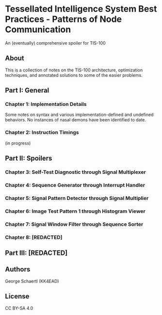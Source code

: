 # Tessellated Intelligence System Best Practices - Patterns of Node Communication

An (eventually) comprehensive spoiler for TIS-100

## About

This is a collection of notes on the TIS-100 architecture, optimization techniques, and annotated solutions to some of the easier problems.

## Part I: General

### Chapter 1: Implementation Details

Some notes on syntax and various implementation-defined and undefined behaviors. No instances of nasal demons have been identified to date.

### Chapter 2: Instruction Timings

(in progress)

## Part II: Spoilers

### Chapter 3: Self-Test Diagnostic through Signal Multiplexer

### Chapter 4: Sequence Generator through Interrupt Handler

### Chapter 5: Signal Pattern Detector through Signal Multiplier

### Chapter 6: Image Test Pattern 1 through Histogram Viewer

### Chapter 7: Signal Window Filter through Sequence Sorter

### Chapter 8: [REDACTED]

## Part III: [REDACTED]

## Authors

George Schaertl (KK4EAD)

## License

CC BY-SA 4.0
